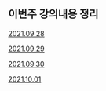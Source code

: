 ## 이번주 강의내용 정리

[2021.09.28](https://thought-process-ing.tistory.com/24)

[2021.09.29](https://thought-process-ing.tistory.com/25)

[2021.09.30](https://thought-process-ing.tistory.com/26)

[2021.10.01](https://thought-process-ing.tistory.com/27)

